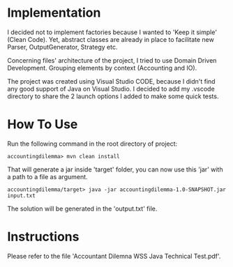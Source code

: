 # Implementation

I decided not to implement factories because I wanted to 'Keep it simple' (Clean Code). Yet, abstract classes are already in place to facilitate new Parser, OutputGenerator, Strategy etc.

Concerning files' architecture of the project, I tried to use Domain Driven Development. Grouping elements by context (Accounting and IO).

The project was created using Visual Studio CODE, because I didn't find any good support of Java on Visual Studio. I decided to add my .vscode directory to share the 2 launch options I added to make some quick tests.

# How To Use

Run the following command in the root directory of project:

```shell
accountingdilemma> mvn clean install
```

That will generate a jar inside 'target' folder, you can now use this 'jar' with a path to a file as argument.

```shell
accountingdilemma/target> java -jar accountingdilemma-1.0-SNAPSHOT.jar input.txt
```

The solution will be generated in the 'output.txt' file.

# Instructions

Please refer to the file 'Accountant Dilemna WSS Java Technical Test.pdf'.
